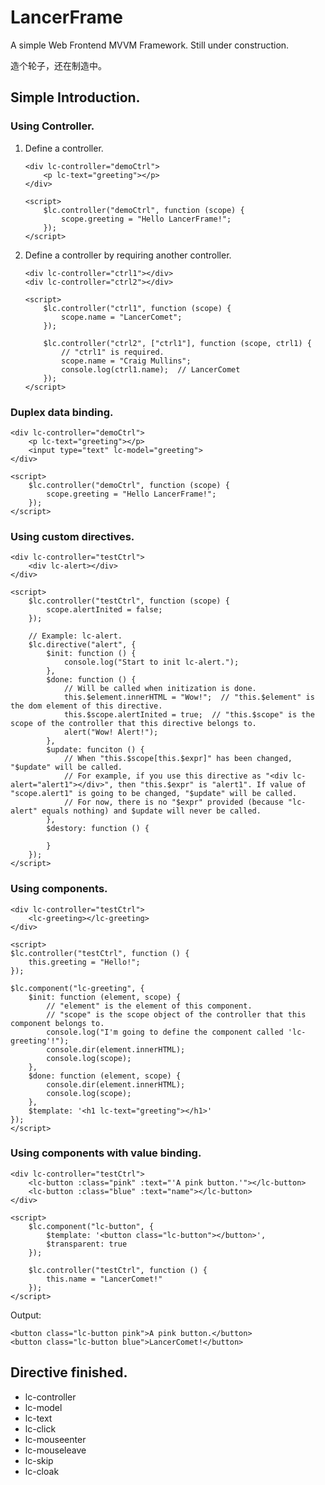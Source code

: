 # LancerFrame
A simple Web Frontend MVVM Framework. Still under construction.

造个轮子，还在制造中。

## Simple Introduction.
### Using Controller.
1. Define a controller.
	```
	<div lc-controller="demoCtrl">
	    <p lc-text="greeting"></p>	    
	</div>
	
	<script>
	    $lc.controller("demoCtrl", function (scope) {
	        scope.greeting = "Hello LancerFrame!";    
	    });
	</script>
	```

2. Define a controller by requiring another controller.
	```
	<div lc-controller="ctrl1"></div>
	<div lc-controller="ctrl2"></div>
	
	<script>
	    $lc.controller("ctrl1", function (scope) {
	        scope.name = "LancerComet";    
	    });
	
		$lc.controller("ctrl2", ["ctrl1"], function (scope, ctrl1) {
			// "ctrl1" is required.
	        scope.name = "Craig Mullins";
	        console.log(ctrl1.name);  // LancerComet    
	    });
	</script>
	```

### Duplex data binding.
```
<div lc-controller="demoCtrl">
    <p lc-text="greeting"></p>
	<input type="text" lc-model="greeting">	    
</div>

<script>
    $lc.controller("demoCtrl", function (scope) {
        scope.greeting = "Hello LancerFrame!";    
    });
</script>
```

### Using custom directives.
```
<div lc-controller="testCtrl">
	<div lc-alert></div>
</div>

<script>
	$lc.controller("testCtrl", function (scope) {
		scope.alertInited = false;
	});

	// Example: lc-alert.
	$lc.directive("alert", {
		$init: function () {
			console.log("Start to init lc-alert.");
		},
		$done: function () {
			// Will be called when initization is done.
			this.$element.innerHTML = "Wow!";  // "this.$element" is the dom element of this directive.
			this.$scope.alertInited = true;  // "this.$scope" is the scope of the controller that this directive belongs to.
			alert("Wow! Alert!"); 
		},
		$update: funciton () {
			// When "this.$scope[this.$expr]" has been changed, "$update" will be called.
			// For example, if you use this directive as "<div lc-alert="alert1"></div>", then "this.$expr" is "alert1". If value of "scope.alert1" is going to be changed, "$update" will be called.
			// For now, there is no "$expr" provided (because "lc-alert" equals nothing) and $update will never be called.
		},
		$destory: function () {

		}
	});
</script>
```


### Using components.
```
<div lc-controller="testCtrl">
    <lc-greeting></lc-greeting>
</div>

<script>
$lc.controller("testCtrl", function () {
    this.greeting = "Hello!";
});

$lc.component("lc-greeting", {
    $init: function (element, scope) {
		// "element" is the element of this component.
		// "scope" is the scope object of the controller that this component belongs to. 
		console.log("I'm going to define the component called 'lc-greeting'!");
		console.dir(element.innerHTML);
		console.log(scope); 
	},
	$done: function (element, scope) {
		console.dir(element.innerHTML);
		console.log(scope); 
	},
	$template: '<h1 lc-text="greeting"></h1>'
});
</script>
```

### Using components with value binding.
```
<div lc-controller="testCtrl">
    <lc-button :class="pink" :text="'A pink button.'"></lc-button>  
    <lc-button :class="blue" :text="name"></lc-button>
</div>

<script>
    $lc.component("lc-button", {
        $template: '<button class="lc-button"></button>',
        $transparent: true
    });

    $lc.controller("testCtrl", function () {
        this.name = "LancerComet!"
    });
</script>

```

Output:
```
<button class="lc-button pink">A pink button.</button>
<button class="lc-button blue">LancerComet!</button>
```


## Directive finished.
 - lc-controller
 - lc-model
 - lc-text
 - lc-click
 - lc-mouseenter
 - lc-mouseleave
 - lc-skip
 - lc-cloak